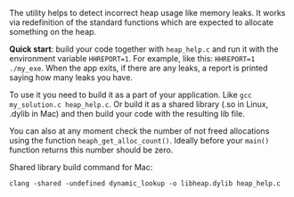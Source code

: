 The utility helps to detect incorrect heap usage like memory leaks. It works via
redefinition of the standard functions which are expected to allocate something
on the heap.

**Quick start**: build your code together with `heap_help.c` and run it with the
environment variable `HHREPORT=1`. For example, like this:
`HHREPORT=1 ./my_exe`. When the app exits, if there are any leaks, a report is
printed saying how many leaks you have.

To use it you need to build it as a part of your application. Like
`gcc my_solution.c heap_help.c`. Or build it as a shared library (.so in Linux,
.dylib in Mac) and then build your code with the resulting lib file.

You can also at any moment check the number of not freed allocations using the
function `heaph_get_alloc_count()`. Ideally before your `main()` function
returns this number should be zero.

Shared library build command for Mac:
```
clang -shared -undefined dynamic_lookup -o libheap.dylib heap_help.c
```
